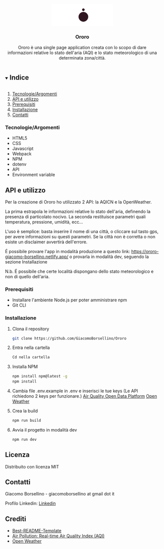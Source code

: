
<br />
<p align="center">
  <a href="https://github.com/GiacomoBorsellino/Ororo">
    <img src="/build/images/ororo-logo.png" alt="Logo" width="200">
  </a>

  <h3 align="center">Ororo</h3>

  <p align="center">
    Ororo è una single page application creata con lo scopo di dare informazioni relative lo stato dell'aria (AQI) e lo stato meteorologico di una determinata zona/città.

  </p>
</p>

<details open="open">
  <summary><h2 style="display: inline-block">Indice</h2></summary>
  <ol>
    <li><a href="#Tecnologie/Argomenti">Tecnologie/Argomenti</a></li>
    <li><a href="#API e utilizzo">API e utilizzo</a></li>
    <li><a href="#Prerequisiti">Prerequisiti</a></li>
    <li><a href="#Installazione">Installazione</a></li>
    <li><a href="#Contatti">Contatti</a></li>
  </ol>
</details>

### Tecnologie/Argomenti

* HTML5
* CSS
* Javascript
* Webpack
* NPM
* dotenv
* API
* Environment&nbsp;variable

## API e utilizzo
Per la creazione di Ororo ho utilizzato 2 API: 
la AQICN e la OpenWeather.

La prima estrapola le informazioni relative lo stato dell'aria, definendo la presenza di particolato nocivo.
La seconda restituisce parametri quali temperatura, pressione, umidità, ecc...

L'uso è semplice: basta inserire il nome di una città, o cliccare sul tasto gps, per avere informazioni su questi parametri.
Se la città non è corretta o non esiste un disclaimer avvertirà dell'errore.

É possibile provare l'app in modalità produzione a questo link: https://ororo-giacomo-borsellino.netlify.app/
o provarla in modalità dev, seguendo la sezione Installazione

N.b. É possibile che certe località dispongano dello stato meteorologico e non di quello dell'aria.

### Prerequisiti

* Installare l'ambiente Node.js per poter amministrare npm
* Git CLI

### Installazione

1. Clona il repository

   ```sh
   git clone https://github.com/GiacomoBorsellino/Ororo
   ```

2. Entra nella cartella

   ```sh
   Cd nella cartella
   ```

3. Installa NPM

   ```sh
   npm install npm@latest -g
   npm install 
   ```

4. Cambia file .env.example in .env e inserisci le tue keys
   (Le API richiedono 2 keys per funzionare.)
[Air Quality Open Data Platform](https://aqicn.org/data-platform/token/#/)
[Open Weather](https://home.openweathermap.org/)

5. Crea la build

   ```sh
   npm run build
   ```

6. Avvia il progetto in modalità dev

   ```sh
   npm run dev
   ```

## Licenza

Distribuito con licenza MIT

## Contatti

Giacomo Borsellino - giacomoborsellino at gmail dot it

Profilo Linkedin: [Linkedin](https://www.linkedin.com/in/giacomo-borsellino-4039071b7/)

## Crediti

* [Best-README-Template](https://github.com/othneildrew/Best-README-Template)
* [Air Pollution: Real-time Air Quality Index (AQI)](https://aqicn.org/)
* [Open Weather](https://home.openweathermap.org/)
